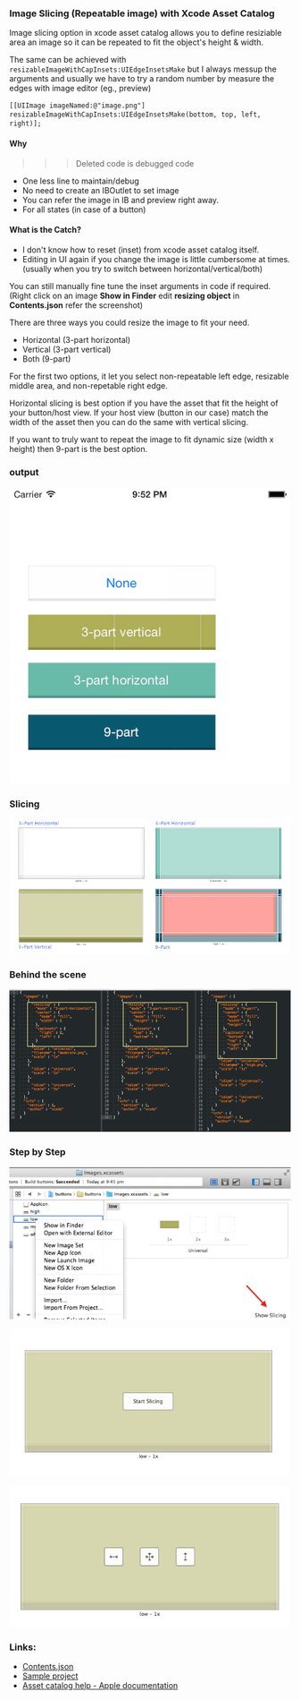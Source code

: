 ### Image Slicing (Repeatable image) with Xcode Asset Catalog


Image slicing option in xcode asset catalog allows you to define resiziable area an image so it can be repeated to fit the object's height & width. 

The same can be achieved with `resizableImageWithCapInsets:UIEdgeInsetsMake` but I always messup the arguments and usually we have to try a random number by measure the edges with image editor (eg., preview)
```
[[UIImage imageNamed:@"image.png"] 
resizableImageWithCapInsets:UIEdgeInsetsMake(bottom, top, left, right)];
```

#### Why
>>> Deleted code is debugged code

* One less line to maintain/debug
* No need to create an IBOutlet to set image
* You can refer the image in IB and preview right away.
* For all states (in case of a button)

#### What is the Catch?
* I don't know how to reset (inset) from xcode asset catalog itself.
* Editing in UI again if you change the image is little cumbersome at times. (usually when you try to switch between horizontal/vertical/both)

You can still manually fine tune the inset arguments in code if required. (Right click on an image **Show in Finder** edit **resizing object** in **Contents.json** refer the screenshot)


There are three ways you could resize the image to fit your need.

* Horizontal (3-part horizontal)
* Vertical (3-part vertical)
* Both (9-part)

For the first two options, it let you select non-repeatable left edge, resizable middle area, and non-repetable right edge. 

Horizontal slicing is best option if you have the asset that fit the height of your button/host view. If your host view (button in our case) match the width of the asset then you can do the same with vertical slicing.

If you want to truly want to repeat the image to fit dynamic size (width x height) then 9-part is the best option.


### output

![sliced images](img/iphone6.png)


### Slicing	
![slicing](img/xcode-slicing.png)


### Behind the scene
![Contents.json](img/contents-json.png)


### Step by Step
![Step1](img/assetcatalog.png)

![Step2](img/startslicing.png)

![Step3](img/slicingoption.png)

### Links:

* [Contents.json](https://gist.github.com/palaniraja/1bb69f78e3696fb8b46f)
* [Sample project](https://github.com/palaniraja/buttons)
* [Asset catalog help - Apple documentation](https://developer.apple.com/library/ios/recipes/xcode_help-image_catalog-1.0/chapters/SlicinganImage.html)